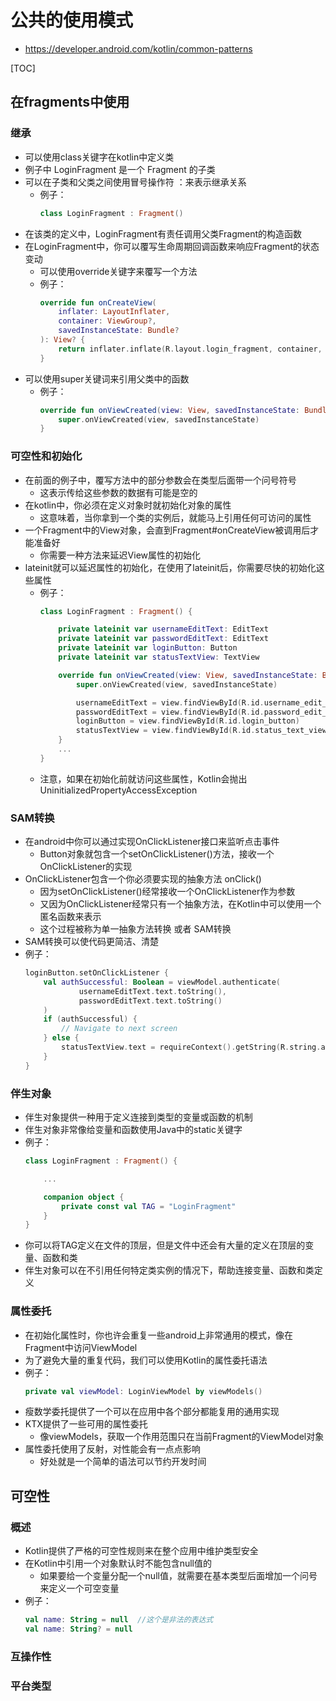 

# 公共的使用模式

* https://developer.android.com/kotlin/common-patterns

[TOC]


## 在fragments中使用

### 继承
* 可以使用class关键字在kotlin中定义类
* 例子中 LoginFragment 是一个 Fragment 的子类
* 可以在子类和父类之间使用冒号操作符 ：来表示继承关系
    * 例子：
        ```kotlin
        class LoginFragment : Fragment()
        ```
* 在该类的定义中，LoginFragment有责任调用父类Fragment的构造函数
* 在LoginFragment中，你可以覆写生命周期回调函数来响应Fragment的状态变动
    * 可以使用override关键字来覆写一个方法
    * 例子：
        ```kotlin
        override fun onCreateView(
            inflater: LayoutInflater,
            container: ViewGroup?,
            savedInstanceState: Bundle?
        ): View? {
            return inflater.inflate(R.layout.login_fragment, container, false)
        }
        ```
* 可以使用super关键词来引用父类中的函数
    * 例子：
        ```kotlin
        override fun onViewCreated(view: View, savedInstanceState: Bundle?) {
            super.onViewCreated(view, savedInstanceState)
        }
        ```


### 可空性和初始化
* 在前面的例子中，覆写方法中的部分参数会在类型后面带一个问号符号
    * 这表示传给这些参数的数据有可能是空的
* 在kotlin中，你必须在定义对象时就初始化对象的属性
    * 这意味着，当你拿到一个类的实例后，就能马上引用任何可访问的属性
* 一个Fragment中的View对象，会直到Fragment#onCreateView被调用后才能准备好
    * 你需要一种方法来延迟View属性的初始化
* lateinit就可以延迟属性的初始化，在使用了lateinit后，你需要尽快的初始化这些属性
    * 例子：
        ```kotlin
        class LoginFragment : Fragment() {

            private lateinit var usernameEditText: EditText
            private lateinit var passwordEditText: EditText
            private lateinit var loginButton: Button
            private lateinit var statusTextView: TextView

            override fun onViewCreated(view: View, savedInstanceState: Bundle?) {
                super.onViewCreated(view, savedInstanceState)

                usernameEditText = view.findViewById(R.id.username_edit_text)
                passwordEditText = view.findViewById(R.id.password_edit_text)
                loginButton = view.findViewById(R.id.login_button)
                statusTextView = view.findViewById(R.id.status_text_view)
            }
            ...
        }
        ```
    * 注意，如果在初始化前就访问这些属性，Kotlin会抛出UninitializedPropertyAccessException



### SAM转换
* 在android中你可以通过实现OnClickListener接口来监听点击事件
    * Button对象就包含一个setOnClickListener()方法，接收一个OnClickListener的实现
* OnClickListener包含一个你必须要实现的抽象方法 onClick()
    * 因为setOnClickListener()经常接收一个OnClickListener作为参数
    * 又因为OnClickListener经常只有一个抽象方法，在Kotlin中可以使用一个匿名函数来表示
    * 这个过程被称为单一抽象方法转换 或者 SAM转换
* SAM转换可以使代码更简洁、清楚
* 例子：
    ```kotlin
    loginButton.setOnClickListener {
        val authSuccessful: Boolean = viewModel.authenticate(
                usernameEditText.text.toString(),
                passwordEditText.text.toString()
        )
        if (authSuccessful) {
            // Navigate to next screen
        } else {
            statusTextView.text = requireContext().getString(R.string.auth_failed)
        }
    }
    ```

### 伴生对象
* 伴生对象提供一种用于定义连接到类型的变量或函数的机制
* 伴生对象非常像给变量和函数使用Java中的static关键字
* 例子：
    ```kotlin
    class LoginFragment : Fragment() {

        ...

        companion object {
            private const val TAG = "LoginFragment"
        }
    }
    ```
* 你可以将TAG定义在文件的顶层，但是文件中还会有大量的定义在顶层的变量、函数和类
* 伴生对象可以在不引用任何特定类实例的情况下，帮助连接变量、函数和类定义



### 属性委托
* 在初始化属性时，你也许会重复一些android上非常通用的模式，像在Fragment中访问ViewModel
* 为了避免大量的重复代码，我们可以使用Kotlin的属性委托语法
* 例子：
    ```kotlin
    private val viewModel: LoginViewModel by viewModels()
    ```
* 瘦数学委托提供了一个可以在应用中各个部分都能复用的通用实现
* KTX提供了一些可用的属性委托
    * 像viewModels，获取一个作用范围只在当前Fragment的ViewModel对象
* 属性委托使用了反射，对性能会有一点点影响
    * 好处就是一个简单的语法可以节约开发时间




## 可空性
### 概述
* Kotlin提供了严格的可空性规则来在整个应用中维护类型安全
* 在Kotlin中引用一个对象默认时不能包含null值的
    * 如果要给一个变量分配一个null值，就需要在基本类型后面增加一个问号来定义一个可空变量
* 例子：
    ```kotlin
    val name: String = null  //这个是非法的表达式
    val name: String? = null
    ```

### 互操作性


### 平台类型
